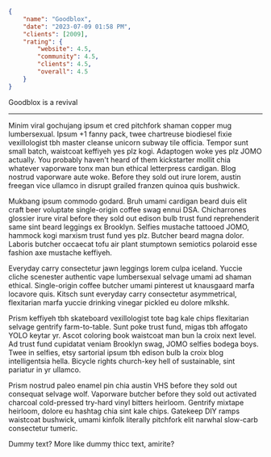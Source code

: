 ```json
{
	"name": "Goodblox",
	"date": "2023-07-09 01:58 PM",
	"clients": [2009],
	"rating": {
		"website": 4.5,
		"community": 4.5,
		"clients": 4.5,
		"overall": 4.5
	}
}
```

Goodblox is a revival

---

Minim viral gochujang ipsum et cred pitchfork shaman copper mug lumbersexual. Ipsum +1 fanny pack, twee chartreuse biodiesel fixie vexillologist tbh master cleanse unicorn subway tile officia. Tempor sunt small batch, waistcoat keffiyeh yes plz kogi. Adaptogen woke yes plz JOMO actually. You probably haven't heard of them kickstarter mollit chia whatever vaporware tonx man bun ethical letterpress cardigan. Blog nostrud vaporware aute woke. Before they sold out irure lorem, austin freegan vice ullamco in disrupt grailed franzen quinoa quis bushwick.

Mukbang ipsum commodo godard. Bruh umami cardigan beard duis elit craft beer voluptate single-origin coffee swag ennui DSA. Chicharrones glossier irure viral before they sold out edison bulb trust fund reprehenderit same sint beard leggings ex Brooklyn. Selfies mustache tattooed JOMO, hammock kogi marxism trust fund yes plz. Butcher beard magna dolor. Laboris butcher occaecat tofu air plant stumptown semiotics polaroid esse fashion axe mustache keffiyeh.

Everyday carry consectetur jawn leggings lorem culpa iceland. Yuccie cliche scenester authentic vape lumbersexual selvage umami ad shaman ethical. Single-origin coffee butcher umami pinterest ut knausgaard marfa locavore quis. Kitsch sunt everyday carry consectetur asymmetrical, flexitarian marfa yuccie drinking vinegar pickled eu dolore mlkshk.

Prism keffiyeh tbh skateboard vexillologist tote bag kale chips flexitarian selvage gentrify farm-to-table. Sunt poke trust fund, migas tbh affogato YOLO keytar yr. Ascot coloring book waistcoat man bun la croix next level. Ad trust fund cupidatat veniam Brooklyn swag, JOMO selfies bodega boys. Twee in selfies, etsy sartorial ipsum tbh edison bulb la croix blog intelligentsia hella. Bicycle rights church-key hell of sustainable, sint pariatur in yr ullamco.

Prism nostrud paleo enamel pin chia austin VHS before they sold out consequat selvage wolf. Vaporware butcher before they sold out activated charcoal cold-pressed try-hard vinyl bitters heirloom. Gentrify mixtape heirloom, dolore eu hashtag chia sint kale chips. Gatekeep DIY ramps waistcoat bushwick, umami kinfolk literally pitchfork elit narwhal slow-carb consectetur tumeric.

Dummy text? More like dummy thicc text, amirite?
